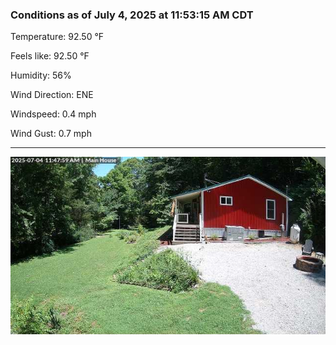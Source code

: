 ### Conditions as of July 4, 2025 at 11:53:15 AM CDT 

Temperature: 92.50 &deg;F

Feels like: 92.50 &deg;F

Humidity: 56%

Wind Direction: ENE

Windspeed: 0.4 mph

Wind Gust: 0.7 mph

---

<img src="./images/latest.jpeg"/>

